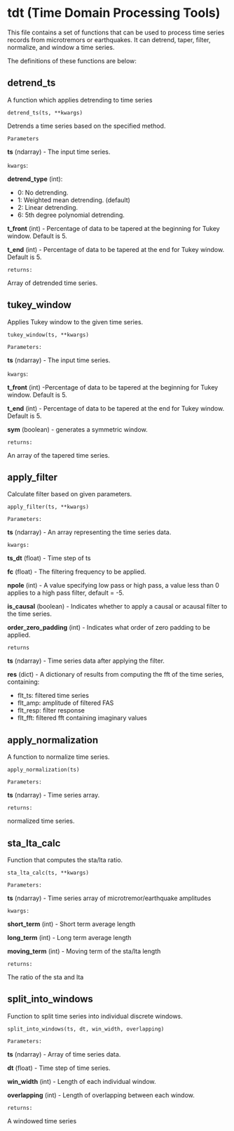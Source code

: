 # tdt (Time Domain Processing Tools)

This file contains a set of functions that 
can be used to process time series records 
from microtremors or earthquakes. It can detrend, taper, filter, normalize,
and window a time series.

The definitions of these functions are below:

## detrend_ts

A function which applies detrending to time series

`detrend_ts(ts, **kwargs)`

Detrends a time series based on the specified method.

`Parameters`

**ts** (ndarray) - The input time series.

`kwargs`:

**detrend_type** (int):
- 0: No detrending.
- 1: Weighted mean detrending. (default)
- 2: Linear detrending.
- 6: 5th degree polynomial detrending.

**t_front** (int) - Percentage of data to be tapered at the beginning for Tukey window. Default is 5.

**t_end** (int) - Percentage of data to be tapered at the end for Tukey window. Default is 5.

`returns:`

Array of detrended time series.

## tukey_window

Applies Tukey window to the given time series.

`tukey_window(ts, **kwargs)`

`Parameters:`

**ts** (ndarray) - The input time series.

`kwargs`:

**t_front** (int) -Percentage of data to be tapered at the beginning for Tukey window. Default is 5.

**t_end** (int) - Percentage of data to be tapered at the end for Tukey window. Default is 5.

**sym** (boolean) - generates a symmetric window.

`returns:`

An array of the tapered time series.

## apply_filter

Calculate filter based on given parameters.

`apply_filter(ts, **kwargs)`

`Parameters:`

**ts** (ndarray) - An array representing the time series data.

`kwargs:`

**ts_dt** (float) - Time step of ts

**fc** (float) - The filtering frequency to be applied.

**npole** (int) - A value specifying low pass or high pass, a value less than 0 applies to a high pass filter, default = -5.

**is_causal** (boolean) - Indicates whether to apply a causal or acausal filter to the time series.

**order_zero_padding** (int) - Indicates what order of zero padding to be applied.

`returns`

**ts** (ndarray) - Time series data after applying the filter.

**res**  (dict) - A dictionary of results from computing the fft of the time series, containing:

- flt_ts: filtered time series
- flt_amp: amplitude of filtered FAS
- flt_resp: filter response
- flt_fft: filtered fft containing imaginary values

## apply_normalization

A function to normalize time series.

`apply_normalization(ts)`

`Parameters:`
  
**ts** (ndarray) - Time series array.

`returns:` 

normalized time series.

## sta_lta_calc

Function that computes the sta/lta ratio.

`sta_lta_calc(ts, **kwargs)`

`Parameters:`

**ts** (ndarray) - Time series array of microtremor/earthquake amplitudes

`kwargs:`

**short_term** (int) - Short term average length

**long_term** (int) - Long term average length

**moving_term** (int) - Moving term of the sta/lta length

`returns:` 

The ratio of the sta and lta

## split_into_windows

Function to split time series into individual discrete windows.

`split_into_windows(ts, dt, win_width, overlapping)`

`Parameters:`

**ts** (ndarray) - Array of time series data.

**dt** (float) - Time step of time series.

**win_width** (int) - Length of each individual window.

**overlapping** (int) - Length of overlapping between each window.

`returns:` 

A windowed time series





